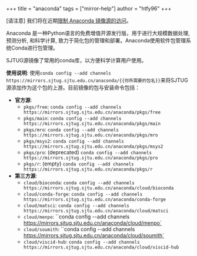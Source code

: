+++
title = "anaconda"
tags = ["mirror-help"]
author = "htfy96"
+++

[请注意] 我们将在近期[限制 Anaconda 镜像源的访问](https://github.com/sjtug/mirror-requests/issues/47)。

Anaconda 是一种Python语言的免费增值开源发行版，用于进行大规模数据处理, 预测分析, 和科学计算, 致力于简化包的管理和部署。Anaconda使用软件包管理系统Conda进行包管理。

SJTUG源镜像了常用的conda库，以方便科学计算用户使用。

**使用说明**: 使用`conda config --add channels https://mirrors.sjtug.sjtu.edu.cn/anaconda/{{你所需要的包名}}`来将SJTUG源添加作为这个包的上游。目前镜像的包与安装命令包括：

- **官方源**:
  - `pkgs/free`: `conda config --add channels https://mirrors.sjtug.sjtu.edu.cn/anaconda/pkgs/free`
  - `pkgs/main`: `conda config --add channels https://mirrors.sjtug.sjtu.edu.cn/anaconda/pkgs/main`
  - `pkgs/mro`: `conda config --add channels https://mirrors.sjtug.sjtu.edu.cn/anaconda/pkgs/mro`
  - `pkgs/msys2`: `conda config --add channels https://mirrors.sjtug.sjtu.edu.cn/anaconda/pkgs/msys2`
  - `pkgs/pro`: (deprecated) `conda config --add channels https://mirrors.sjtug.sjtu.edu.cn/anaconda/pkgs/pro`
  - `pkgs/r`: (empty) `conda config --add channels https://mirrors.sjtug.sjtu.edu.cn/anaconda/pkgs/r`
- **第三方源**:
  - `cloud/bioconda`: `conda config --add channels https://mirrors.sjtug.sjtu.edu.cn/anaconda/cloud/bioconda`
  - `cloud/conda-forge`: `conda config --add channels https://mirrors.sjtug.sjtu.edu.cn/anaconda/conda-forge`
  - `cloud/matsci`: `conda config --add channels https://mirrors.sjtug.sjtu.edu.cn/anaconda/cloud/matsci`
  - `cloud/menpo`: ``conda config --add channels https://mirrors.sjtug.sjtu.edu.cn/anaconda/cloud/menpo`
  - `cloud/soumith`: ``conda config --add channels https://mirrors.sjtug.sjtu.edu.cn/anaconda/cloud/soumith`
  - `cloud/viscid-hub`: `conda config --add channels https://mirrors.sjtug.sjtu.edu.cn/anaconda/cloud/viscid-hub`
